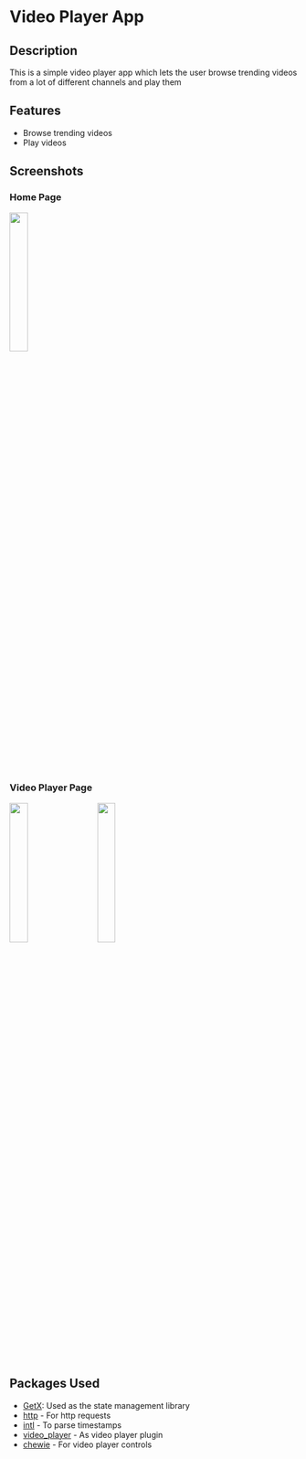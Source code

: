 # Video Player App

## Description

This is a simple video player app which lets the user browse trending videos from a lot of different channels and play them 

## Features

- Browse trending videos
- Play videos

## Screenshots

### Home Page

<img src="https://github.com/hackerboi101/video_player_app/assets/38860340/8ff8d7d3-a703-4a22-90d5-49dd638ab8c4" width="25%" height="25%" />

### Video Player Page

<img src="https://github.com/hackerboi101/video_player_app/assets/38860340/f3c928ca-c96b-45d8-9105-f28327a26440" width="25%" height="25%" /> &nbsp; &nbsp; &nbsp; <img src="https://github.com/hackerboi101/video_player_app/assets/38860340/77cfb551-ce06-40b5-addc-e2b1f1a9584e" width="25%" height="25%" />

## Packages Used

- [GetX](https://pub.dev/packages/get): Used as the state management library
- [http](https://pub.dev/packages/http) - For http requests
- [intl](https://pub.dev/packages/intl) - To parse timestamps
- [video_player](https://pub.dev/packages/video_player) - As video player plugin
- [chewie](https://pub.dev/packages/chewie) - For video player controls
